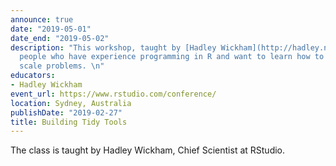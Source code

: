 ```yaml
---
announce: true
date: "2019-05-01"
date_end: "2019-05-02"
description: "This workshop, taught by [Hadley Wickham](http://hadley.nz/), is for
  people who have experience programming in R and want to learn how to tackle larger
  scale problems. \n"
educators:
- Hadley Wickham
event_url: https://www.rstudio.com/conference/
location: Sydney, Australia
publishDate: "2019-02-27"
title: Building Tidy Tools
---
```


The class is taught by Hadley Wickham, Chief Scientist at RStudio.
